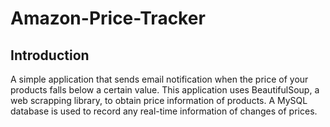 # Amazon-Price-Tracker

## Introduction
A simple application that sends email notification when the price of your products falls below a certain value. 
This application uses BeautifulSoup, a web scrapping library, to obtain price information of products. 
A MySQL database is used to record any real-time information of changes of prices.


